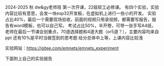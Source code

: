 2024-2025 秋 dw&gy老师班
第一次开课，22级软工必修课。
有四个实验，实验内容比较有意思，会发一块esp32开发板，在虚拟机上进行一些小的开发。
实验占比40%，最后一个需要现场验收，前面的视频只用录视频，都需要写报告，报告有word模板，也可以自己写。
考试占比50%，半开卷，可带一张手写A4纸，老师在最后一节课会划重点，70道选择题和4道大题（or5道？），主要内容均来自ppt
还有10%是平时当做签到的思考题
给分总体中上等，上课内容比较浅

实验网站：https://gitee.com/emnets/emnets_experiment

下面附上自己的实验报告
